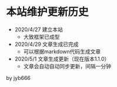# 本站维护更新历史

* 2020/4/27 建立本站
  * 大致框架已成型
* 2020/4/29 文章生成已完成
  * 可以根据markdown代码生成文章
* 2020/5/1 文章生成更新（现在版本1.1.0）
  * 文章会自动自动同步更新，间隔一分钟

by jyb666


